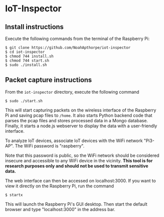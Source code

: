 # IoT-Inspector

## Install instructions

Execute the following commands from the terminal of the Raspberry Pi:

```
$ git clone https://github.com/NoahApthorpe/iot-inspector
$ cd iot-inspector
$ chmod 744 install.sh
$ chmod 744 start.sh
$ sudo ./install.sh
```

## Packet capture instructions

From the `iot-inspector` directory, execute the following command

```
$ sudo ./start.sh
```

This will start capturing packets on the wireless interface of the Raspberry Pi and saving pcap files to `/home`.
It also starts Python backend code that parses the pcap files and stores
processed data in a Mongo database. Finally, it starts a node.js webserver to display the data with a
user-friendly interface.

To analyze IoT devices, associate IoT devices with the WiFi network "Pi3-AP".  The WiFi password is "raspberry".

Note that this password is public, so the WiFi network should be considered insecure and accessible to any WiFi device in the vicinity. **This
tool is for research purposes only and should not be used to transmit sensitive data.**

The web interface can then be accessed on localhost:3000. If you want to view it directly on the
Raspberry Pi, run the command

```
$ startx
```

This  will launch the Raspberry Pi's  GUI desktop. Then start the
default browser and type "localhost:3000" in the address bar.





